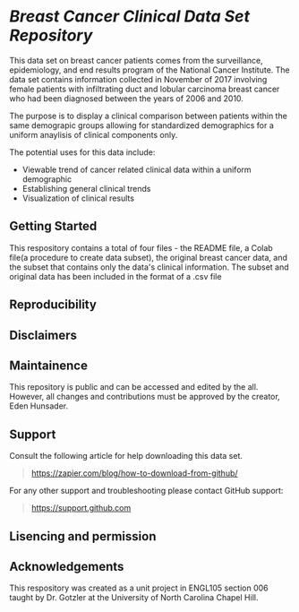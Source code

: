 # *Breast Cancer Clinical Data Set Repository*
This data set on breast cancer patients comes from the surveillance, epidemiology, and end results program of the National Cancer Institute. The data set contains information collected in November of 2017 involving female patients with infiltrating duct and lobular carcinoma breast cancer who had been diagnosed between the years of 2006 and 2010. 

The purpose is to display a clinical comparison between patients within the same demograpic groups allowing for standardized demographics for a uniform anaylisis of clinical components only.  

The potential uses for this data include:

- Viewable trend of cancer related clinical data within a uniform demographic
- Establishing general clinical trends
- Visualization of clinical results 

## Getting Started

This respository contains a total of four files - the README file, a Colab file(a procedure to create data subset), the original breast cancer data, and the subset that contains only the data's clinical information. 
The subset and original data has been included in the format of a .csv file

## Reproducibility

## Disclaimers

## Maintainence 

This repository is public and can be accessed and edited by the all. However, all changes and contributions must be approved by the creator, Eden Hunsader.

## Support
Consult the following article for help downloading this data set. 
> https://zapier.com/blog/how-to-download-from-github/

For any other support and troubleshooting please contact GitHub support:
> https://support.github.com

## Lisencing and permission 

## Acknowledgements 

This respository was created as a unit project in ENGL105 section 006 taught by Dr. Gotzler at the University of North Carolina Chapel Hill. 
